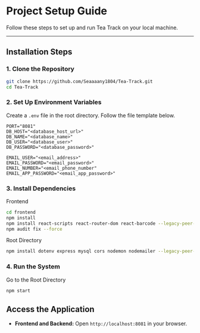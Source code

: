 # Project Setup Guide

Follow these steps to set up and run Tea Track on your local machine.

---

## Installation Steps

### 1. Clone the Repository
```bash
git clone https://github.com/Seaaaany1804/Tea-Track.git
cd Tea-Track
```

### 2. Set Up Environment Variables
Create a `.env` file in the root directory. Follow the file template below.

```env
PORT="8081"
DB_HOST="<database_host_url>"
DB_NAME="<database_name>"
DB_USER="<database_user>"
DB_PASSWORD="<database_password>"

EMAIL_USER="<email_address>"
EMAIL_PASSWORD="<email_password>"
EMAIL_NUMBER="<email_phone_number"
EMAIL_APP_PASSWORD="<email_app_password>"
```
### 3. Install Dependencies

Frontend

```bash
cd frontend
npm install
npm install react-scripts react-router-dom react-barcode --legacy-peer-deps
npm audit fix --force
```

Root Directory

```bash
npm install dotenv express mysql cors nodemon nodemailer --legacy-peer-deps
```

### 4. Run the System

Go to the Root Directory

```bash
npm start
```

## Access the Application

- **Frontend and Backend:** Open `http://localhost:8081` in your browser.
